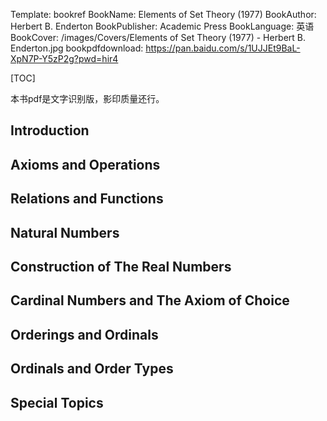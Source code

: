 Template: bookref
BookName: Elements of Set Theory (1977)
BookAuthor: Herbert B. Enderton
BookPublisher: Academic Press
BookLanguage: 英语
BookCover: /images/Covers/Elements of Set Theory (1977) - Herbert B. Enderton.jpg
bookpdfdownload: https://pan.baidu.com/s/1UJJEt9BaL-XpN7P-Y5zP2g?pwd=hir4



[TOC]

本书pdf是文字识别版，影印质量还行。


## Introduction
## Axioms and Operations
## Relations and Functions
## Natural Numbers
## Construction of The Real Numbers
## Cardinal Numbers and The Axiom of Choice
## Orderings and Ordinals
## Ordinals and Order Types
## Special Topics
